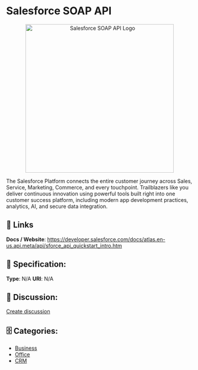 # Salesforce SOAP API
<p align="center">
    <img width="400" src="https://raw.githubusercontent.com/apis-list/apis-list/main/apis/salesforce-soap-api/logo_256x256.png" alt="Salesforce SOAP API Logo"/>
</p>

The Salesforce Platform connects the entire customer journey across Sales, Service, Marketing, Commerce, and every touchpoint. Trailblazers like you deliver continuous innovation using powerful tools built right into one customer success platform, including modern app development practices, analytics, AI, and secure data integration.

##  🔗 Links
**Docs / Website**: https://developer.salesforce.com/docs/atlas.en-us.api.meta/api/sforce_api_quickstart_intro.htm

## 🧬 Specification:
**Type**:  N/A 
**URI**:  N/A 

## 💬 Discussion:
[Create discussion](https://github.com/apis-list/apis-list/discussions/new)

## 🗄️ Categories:
- [Business](https://github.com/apis-list/apis-list#business)
- [Office](https://github.com/apis-list/apis-list#office)
- [CRM](https://github.com/apis-list/apis-list#crm)



